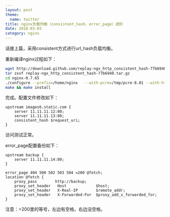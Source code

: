 ```yaml
---
layout: post
theme:
  name: twitter
title: nginx负载均衡（consistent_hash、error_page）进阶
date: 2010-03-03
category: nginx
---
```


话接上篇，采用consistent方式进行url_hash负载均衡。

重新编译nginx过程如下：

```bash
wget http://download.github.com/replay-ngx_http_consistent_hash-77b6940.tar.gz
tar zxvf replay-ngx_http_consistent_hash-77b6940.tar.gz
cd nginx-0.7.65
./configure --prefix=/home/nginx   --with-pcre=/tmp/pcre-8.01 --with-http_stub_status_module --with-http_ssl_module --without-http_rewrite_module --add-module=/tmp/nginx_upstream_hash-0.3 --add-module=/tmp/replay-ngx_http_consistent_hash-77b6940
make && make install
```

完成。配置文件修改如下：

```nginx
upstream images6.static.com {
    server 11.11.11.12:80;
    server 11.11.11.13:80;
    consistent_hash $request_uri;
}
```

访问测试正常。

error_page配置备份如下：

```nginx
upstream backup {
    server 11.11.11.14:80;
}

error_page 404 500 502 503 504 =200 @fetch;
location @fetch {
    proxy_pass        http://backup;
    proxy_set_header   Host             $host;
    proxy_set_header   X-Real-IP        $remote_addr;
    proxy_set_header   X-Forwarded-For  $proxy_add_x_forwarded_for;
}
```

注意：=200里的等号，左边有空格，右边没空格。


